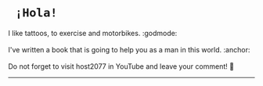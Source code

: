 <!DOCTYPE html>
<html>
  <h1 style="text-align"> <code> ¡Hola! </code> </h1>
  I like tattoos, to exercise and motorbikes. :godmode:
  <br> 
  <br>
  I've written a book that is going to help you as a man in this world. :anchor:
  <br> 
  <br> 
  Do not forget to visit host2077 in YouTube and leave your comment! 🗻
  <hr shade size="4" widht="50%" align="center"/>  
</html> 
